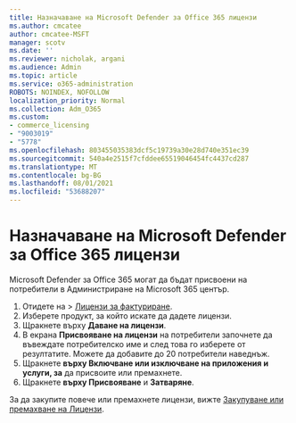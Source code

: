 ```yaml
---
title: Назначаване на Microsoft Defender за Office 365 лицензи
ms.author: cmcatee
author: cmcatee-MSFT
manager: scotv
ms.date: ''
ms.reviewer: nicholak, argani
ms.audience: Admin
ms.topic: article
ms.service: o365-administration
ROBOTS: NOINDEX, NOFOLLOW
localization_priority: Normal
ms.collection: Adm_O365
ms.custom:
- commerce_licensing
- "9003019"
- "5778"
ms.openlocfilehash: 803455035383dcf5c19739a30e28d740e351ec39
ms.sourcegitcommit: 540a4e2515f7cfddee65519046454fc4437cd287
ms.translationtype: MT
ms.contentlocale: bg-BG
ms.lasthandoff: 08/01/2021
ms.locfileid: "53688207"
---
```

# <a name="assign-microsoft-defender-for-office-365-licenses"></a>Назначаване на Microsoft Defender за Office 365 лицензи

Microsoft Defender за Office 365 могат да бъдат присвоени на потребители в Администриране на Microsoft 365 център.

1. Отидете на  >  [Лицензи за фактуриране](https://go.microsoft.com/fwlink/p/?linkid=842264).
2. Изберете продукт, за който искате да дадете лицензи.
3. Щракнете върху **Даване на лицензи**.
4. В екрана **Присвояване на лицензи**  на потребители започнете да въвеждате потребителско име и след това го изберете от резултатите. Можете да добавите до 20 потребители наведнъж.
5. Щракнете **върху Включване или изключване на приложения и услуги, за**  да присвоите или премахнете.
6. Щракнете **върху Присвояване** и  **Затваряне**.

За да закупите повече или премахнете лицензи, вижте [Закупуване или премахване на Лицензи](/microsoft-365/commerce/licenses/buy-licenses#buy-or-remove-licenses-for-your-business-subscription).